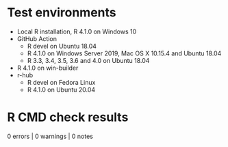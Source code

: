 # Test environments
* Local R installation, R 4.1.0 on Windows 10
* GitHub Action
    * R devel on Ubuntu 18.04
    * R 4.1.0 on Windows Server 2019, Mac OS X 10.15.4 and Ubuntu 18.04
    * R 3.3, 3.4, 3.5, 3.6 and 4.0 on Ubuntu 18.04
* R 4.1.0 on win-builder
* r-hub
    * R devel on Fedora Linux
    * R 4.1.0 on Ubuntu 20.04

# R CMD check results

0 errors | 0 warnings | 0 notes
